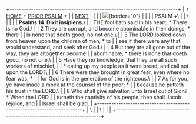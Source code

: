 +-----------------------------------------------------------------------+
| \+ [HOME](../index.html) + [PRIOR PSALM](Ps13.html) +                 |
| [NEXT](Ps15.html)                                                     |
|                                                                       |
| ![](http://stats.superstats.com/b/ss/DAVIDMCMANNES/1){border="0"}     |
|                                                                       |
| PSALM +\                                                              |
| \                                                                     |
|                                                                       |
| **Psalms 14. Dixit insipiens.**\                                      |
| THE fool hath said in his heart, \* There is no God.\                 |
| 2 They are corrupt, and become abominable in their doings; \* there   |
| is none that doeth good, no not one.\                                 |
| 3 The LORD looked down from heaven upon the children of men, \* to    |
| see if there were any that would understand, and seek after God.\     |
| 4 But they are all gone out of the way, they are altogether become    |
| abominable; \* there is none that doeth good, no not one.\            |
| 5 Have they no knowledge, that they are all such workers of mischief, |
| \* eating up my people as it were bread, and call not upon the LORD?\ |
| 6 There were they brought in great fear, even where no fear was; \*   |
| for God is in the generation of the righteous.\                       |
| 7 As for you, ye have made a mock at the counsel of the poor; \*      |
| because he putteth his trust in the LORD.\                            |
| 8 Who shall give salvation unto Israel out of Sion? \* When the LORD  |
| turneth the captivity of his people, then shall Jacob rejoice, and    |
| Israel shall be glad.                                                 |
+-----------------------------------------------------------------------+
| \                                                                     |
| \                                                                     |
| [](http://www.episcopalnet.org/DBS/DOR.html)                          |
+-----------------------------------------------------------------------+
